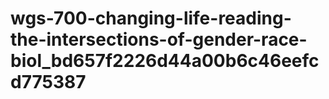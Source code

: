 # wgs-700-changing-life-reading-the-intersections-of-gender-race-biol_bd657f2226d44a00b6c46eefcd775387